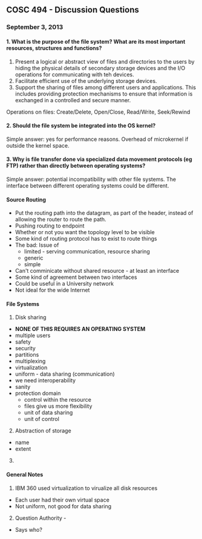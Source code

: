 ## COSC 494 - Discussion Questions
### September 3, 2013

#### 1. What is the purpose of the file system? What are its most important resources, structures and functions?
1. Present a logical or abstract view of files and directories to the users by
   hiding the physical details of secondary storage devices and the I/O
   operations for communicating with teh devices.
2. Facilitate efficient use of the underlying storage devices.
3. Support the sharing of files among different users and applications. This
   includes providing protection mechanisms to ensure that information is
   exchanged in a controlled and secure manner.

Operations on files: Create/Delete, Open/Close, Read/Write, Seek/Rewind

#### 2. Should the file system be integrated into the OS kernel?
Simple answer: yes for performance reasons. Overhead of microkernel if outside
the kernel space.

#### 3. Why is file transfer done via specialized data movement protocols (eg FTP) rather than directly between operating systems?
Simple answer: potential incompatibility with other file systems. The interface
between different operating systems could be different.

#### Source Routing
- Put the routing path into the datagram, as part of the header, instead of
  allowing the router to route the path.
- Pushing routing to endpoint
- Whether or not you want the topology level to be visible
- Some kind of routing protocol has to exist to route things
- The bad: Issue of
  - limited - serving communication, resource sharing
  - generic
  - simple 
- Can't comminicate without shared resource - at least an interface
- Some kind of agreement between two interfaces
- Could be useful in a University network
- Not ideal for the wide Internet

#### File Systems
1. Disk sharing
  * **NONE OF THIS REQUIRES AN OPERATING SYSTEM**
  * multiple users
  * safety
  * security
  * partitions
  * multiplexing
  * virtualization
  * uniform - data sharing (communication)
  * we need interoperability
  * sanity
  * protection domain
    - control within the resource
    - files give us more flexibility
    - unit of data sharing
    - unit of control
2. Abstraction of storage
  * name
  * extent
3.

#### General Notes
1. IBM 360 used virtualization to virualize all disk resources
  * Each user had their own virtual space
  * Not uniform, not good for data sharing
2. Question Authority - 
  * Says who?
